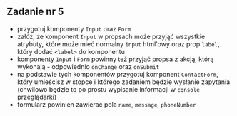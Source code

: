 <!-- _class: time30 -->

## Zadanie nr 5

- przygotuj komponenty `Input` oraz `Form`
- załóż, ze komponent `Input` w propsach może przyjąć wszystkie atrybuty, które może mieć normalny `input` html'owy oraz prop `label`, który dodać `<label>` do komponentu
- komponenty `Input` i `Form` powinny też przyjąć propsa z akcją, którą wykonają - odpowiednio `onChange` oraz `onSubmit`
- na podstawie tych komponentów przygotuj komponent `ContactForm`, który umieścisz w stopce i którego zadaniem będzie wysłanie zapytania (chwilowo będzie to po prostu wypisanie informacji w `console` przeglądarki)
- formularz powinien zawierać pola `name`, `message`, `phoneNumber`
